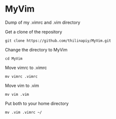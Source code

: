 MyVim
=====

Dump of my .vimrc and .vim directory

Get a clone of the repository
    
    git clone https://github.com/thilinapiy/MyVim.git

Change the directory to MyVim

    cd MyVim

Move vimrc to .vimrc

    mv vimrc .vimrc
Move vim to .vim
    
    mv vim .vim
Put both to your home directory
    
    mv .vim .vimrc ~/

